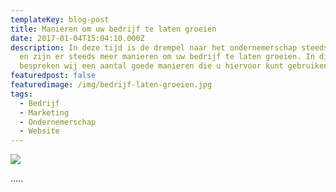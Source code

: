 ```yaml
---
templateKey: blog-post
title: Manieren om uw bedrijf te laten groeien
date: 2017-01-04T15:04:10.000Z
description: In deze tijd is de drempel naar het ondernemerschap steeds lager,
  en zijn er steeds meer manieren om uw bedrijf te laten groeien. In dit artikel
  bespreken wij een aantal goede manieren die u hiervoor kunt gebruiken.
featuredpost: false
featuredimage: /img/bedrijf-laten-groeien.jpg
tags:
  - Bedrijf
  - Marketing
  - Ondernemerschap
  - Website
---
```

![](/img/growing-your-business.jpg)



.....